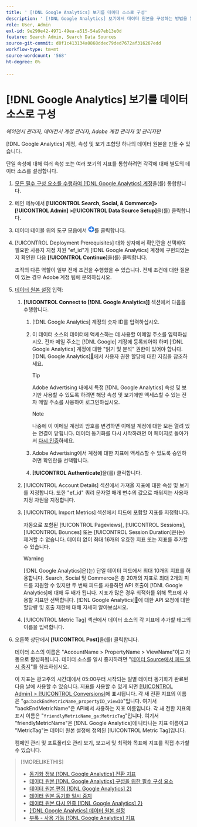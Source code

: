 ```yaml
---
title: ' [!DNL Google Analytics] 보기를 데이터 소스로 구성'
description: ' [!DNL Google Analytics] 보기에서 데이터 원본을 구성하는 방법을 알아봅니다.'
role: User, Admin
exl-id: 9e299e42-4971-49ea-a515-54a97eb13e0d
feature: Search Admin, Search Data Sources
source-git-commit: d0f1c413134a0868ddec79ded7672af316267edd
workflow-type: tm+mt
source-wordcount: '568'
ht-degree: 0%

---
```


# [!DNL Google Analytics] 보기를 데이터 소스로 구성

*에이전시 관리자, 에이전시 계정 관리자, Adobe 계정 관리자 및 관리자만*

[!DNL Google Analytics] 계정, 속성 및 보기 조합당 하나의 데이터 원본을 만들 수 있습니다.

단일 속성에 대해 여러 속성 또는 여러 보기의 지표를 통합하려면 각각에 대해 별도의 데이터 소스를 설정합니다.

1. [모든 필수 구성 요소를 수행하여  [!DNL Google Analytics] 계정](data-source-prerequisites.md)을(를) 통합합니다.

1. 메인 메뉴에서 **[!UICONTROL Search, Social, & Commerce]> [!UICONTROL Admin] >[!UICONTROL Data Source Setup]**&#x200B;을(를) 클릭합니다.

1. 데이터 테이블 위의 도구 모음에서 ![만들기](/help/search-social-commerce/assets/add.png "만들기")를 클릭합니다.

1. [!UICONTROL Deployment Prerequisites] 대화 상자에서 확인란을 선택하여 필요한 사용자 지정 차원 &quot;ef_id&quot;가 [!DNL Google Analytics] 계정에 구현되었는지 확인한 다음 **[!UICONTROL Continue]**&#x200B;을(를) 클릭합니다.

   조직의 다른 역할이 일부 전제 조건을 수행했을 수 있습니다. 전제 조건에 대한 질문이 있는 경우 Adobe 계정 팀에 문의하십시오.

1. [데이터 원본 설정](data-source-settings.md) 입력:

   1. **[!UICONTROL Connect to [!DNL Google Analytics]]** 섹션에서 다음을 수행합니다.

      1. [!DNL Google Analytics] 계정의 숫자 ID를 입력하십시오.

      1. 이 데이터 소스의 데이터에 액세스하는 데 사용할 이메일 주소를 입력하십시오. 전자 메일 주소는 [!DNL Google] 계정에 등록되어야 하며 [!DNL Google Analytics] 계정에 대한 &quot;읽기 및 분석&quot; 권한이 있어야 합니다.  [!DNL Google Analytics][&#128279;](https://support.google.com/analytics/answer/9305587)에서 사용자 권한 할당에 대한 지침을 참조하세요.

         >[!TIP]
         >
         >Adobe Advertising 내에서 특정 [!DNL Google Analytics] 속성 및 보기만 사용할 수 있도록 하려면 해당 속성 및 보기에만 액세스할 수 있는 전자 메일 주소를 사용하여 로그인하십시오.

         >[!NOTE]
         >
         >나중에 이 이메일 계정의 암호를 변경하면 이메일 계정에 대한 모든 열려 있는 연결이 닫힙니다. 데이터 동기화를 다시 시작하려면 이 페이지로 돌아가서 [다시 인증](data-source-reauthenticate.md)하세요.

      1. Adobe Advertising에서 계정에 대한 지표에 액세스할 수 있도록 승인하려면 확인란을 선택합니다.

      1. **[!UICONTROL Authenticate]**&#x200B;을(를) 클릭합니다.

   1. [!UICONTROL Account Details] 섹션에서 가져올 지표에 대한 속성 및 보기를 지정합니다. 또한 &quot;ef_id&quot; 쿼리 문자열 매개 변수의 값으로 채워지는 사용자 지정 차원을 지정합니다.

   1. [!UICONTROL Import Metrics] 섹션에서 피드에 포함할 지표를 지정합니다.

      자동으로 포함된 [!UICONTROL Pageviews], [!UICONTROL Sessions], [!UICONTROL Bounces] 또는 [!UICONTROL Session Duration]은(는) 제거할 수 없습니다. 데이터 없이 최대 16개의 유효한 지표 또는 지표를 추가할 수 있습니다.

      >[!WARNING]
      >
      >[!DNL Google Analytics]은(는) 단일 데이터 피드에서 최대 10개의 지표를 허용합니다. Search, Social 및 Commerce은 총 20개의 지표로 최대 2개의 피드를 지원할 수 있지만 두 번째 피드를 사용하면 API 호출이 [!DNL Google Analytics]에 대해 두 배가 됩니다. 지표가 많은 경우 최적화를 위해 목표에 사용할 지표만 선택합니다.  [!DNL Google Analytics][&#128279;](https://developers.google.com/analytics/devguides/reporting/core/v4/limits-quotas)에 대한 API 요청에 대한 할당량 및 호출 제한에 대해 자세히 알아보십시오.

   1. [!UICONTROL Metric Tag] 섹션에서 데이터 소스의 각 지표에 추가할 태그의 이름을 입력합니다.

1. 오른쪽 상단에서 **[!UICONTROL Post]**&#x200B;을(를) 클릭합니다.

   데이터 소스의 이름은 &quot;AccountName > PropertyName > ViewName&quot;이고 자동으로 활성화됩니다. 데이터 소스를 일시 중지하려면 &quot;[데이터 Source에서 피드 일시 중지](data-source-pause.md)&quot;를 참조하십시오.

   이 지표는 광고주의 시간대에서 05:00부터 시작되는 일별 데이터 동기화가 완료된 다음 날에 사용할 수 있습니다. 지표를 사용할 수 있게 되면 [[!UICONTROL Admin] > [!UICONTROL Conversions]](/help/search-social-commerce/admin/conversion-metrics/conversion-metric-about.md)에 표시됩니다. 각 새 전환 지표의 이름은 &quot;`ga:backEndMetricName_propertyID_viewID`&quot;입니다. 여기서 &quot;backEndMetricName&quot;은 API에서 사용하는 지표 이름입니다. 각 새 전환 지표의 표시 이름은 &quot;`friendlyMetricName_ga:MetricTag`&quot;입니다. 여기서 &quot;friendlyMetricName&quot;은 [!DNL Google Analytics]에 나타나는 지표 이름이고 &quot;MetricTag&quot;는 데이터 원본 설정에 정의된 [!UICONTROL Metric Tag]입니다.

   캠페인 관리 및 포트폴리오 관리 보기, 보고서 및 최적화 목표에 지표를 직접 추가할 수 있습니다.

>[!MORELIKETHIS]
>
>* [동기화 정보 [!DNL Google Analytics] 전환 지표](data-source-about.md)
>* [데이터 원본 [!DNL Google Analytics] 구성을 위한 필수 구성 요소](data-source-prerequisites.md)
>* [데이터 원본 편집 [!DNL Google Analytics] 2&rbrace;](data-source-edit.md)
>* [데이터 원본 동기화 일시 중지](data-source-pause.md)
>* [데이터 원본 다시 인증 [!DNL Google Analytics] 2&rbrace;](data-source-reauthenticate.md)
>* [[!DNL Google Analytics] 데이터 원본 설정](data-source-settings.md)
>* [부록 - 사용 가능 [!DNL Google Analytics] 지표](data-source-ga-metrics.md)
